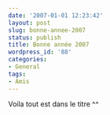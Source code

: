 ```yaml
---
date: '2007-01-01 12:23:42'
layout: post
slug: bonne-annee-2007
status: publish
title: Bonne année 2007
wordpress_id: '88'
categories:
- General
tags:
- Amis
---
```


Voila tout est dans le titre ^^
